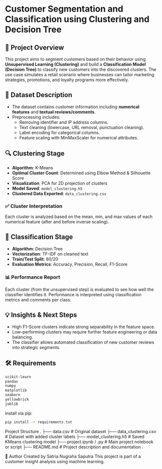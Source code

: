 # Customer Segmentation and Classification using Clustering and Decision Tree

## 📌 Project Overview

This project aims to segment customers based on their behavior using **Unsupervised Learning (Clustering)** and build a **Classification Model (Decision Tree)** to classify new customers into the discovered clusters. The use case simulates a retail scenario where businesses can tailor marketing strategies, promotions, and loyalty programs more effectively.

## 📂 Dataset Description

- The dataset contains customer information including **numerical features** and **textual reviews/comments**.
- Preprocessing includes:
  - Removing identifier and IP address columns.
  - Text cleaning (lowercase, URL removal, punctuation cleaning).
  - Label encoding for categorical columns.
  - Feature scaling with MinMaxScaler for numerical attributes.

## 🔍 Clustering Stage

- **Algorithm**: K-Means
- **Optimal Cluster Count**: Determined using Elbow Method & Silhouette Score
- **Visualization**: PCA for 2D projection of clusters
- **Model Saved**: `model_clustering.h5`
- **Clustered Data Exported**: `data_clustering.csv`

### ✅ Cluster Interpretation

Each cluster is analyzed based on the mean, min, and max values of each numerical feature (after and before inverse scaling).

## 🤖 Classification Stage

- **Algorithm**: Decision Tree
- **Vectorization**: TF-IDF on cleaned text
- **Train/Test Split**: 80/20
- **Evaluation Metrics**: Accuracy, Precision, Recall, F1-Score

### 📊 Performance Report

Each cluster (from the unsupervised step) is evaluated to see how well the classifier identifies it. Performance is interpreted using classification metrics and comments per class.

## 💡 Insights & Next Steps

- High F1-Score clusters indicate strong separability in the feature space.
- Low-performing clusters may require further feature engineering or data balancing.
- The classifier allows automated classification of new customer reviews into strategic segments.

## 🛠️ Requirements

```bash
scikit-learn
pandas
numpy
matplotlib
seaborn
yellowbrick
joblib
```
install via pip:
```bash
pip install -r requirements.txt
```
Project Structure
.
├── data.csv                    # Original dataset
├── data_clustering.csv         # Dataset with added cluster labels
├── model_clustering.h5         # Saved KMeans clustering model
├── project.ipynb / .py         # Main project notebook or script
├── README.md                   # Project description and documentation
.

📣 Author
Created by Satria Nugraha Saputra
This project is part of a customer insight analysis using machine learning.
